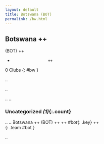 ```yaml
---
layout: default
title: Botswana (BOT)
permalink: /bw.html
---
```



## Botswana   ++
(BOT)  ++
-                     ++
0 Clubs
{: #bw }


.. 




.. 




.. 
.. 


### Uncategorized _(1)_{:.count}


..
..
Botswana  ++
 (BOT) ++
 ++
_#bot_{: .key} ++
<br>
{: .team #bot }




.. 
 

